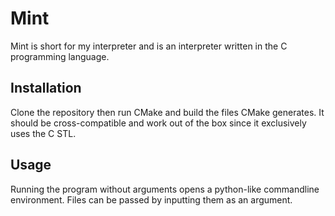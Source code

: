 # Mint

Mint is short for my interpreter and is an interpreter written in the C programming language.

## Installation

Clone the repository then run CMake and build the files CMake generates.
It should be cross-compatible and work out of the box since it exclusively uses the C STL.

## Usage

Running the program without arguments opens a python-like commandline environment.
Files can be passed by inputting them as an argument.
